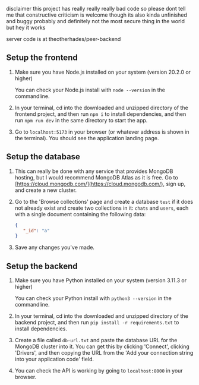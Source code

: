 disclaimer this project has really really really bad code so please dont tell me that constructive criticism is welcome though its also kinda unfinished and buggy probably and definitely not the most secure thing in the world but hey it works

server code is at theotherhades/peer-backend

## Setup the frontend

1. Make sure you have Node.js installed on your system (version 20.2.0 or higher)

   You can check your Node.js install with `node --version` in the commandline.

2. In your terminal, cd into the downloaded and unzipped directory of the frontend project, and then run `npm i` to install dependencies, and then run `npm run dev` in the same directory to start the app.

3. Go to `localhost:5173` in your browser (or whatever address is shown in the terminal). You should see the application landing page.

## Setup the database

1. This can really be done with any service that provides MongoDB hosting, but I would recommend MongoDB Atlas as it is free. Go to [https://cloud.mongodb.com/](https://cloud.mongodb.com/), sign up, and create a new cluster.

3. Go to the 'Browse collections' page and create a database `test` if it does not already exist and create two collections in it: `chats` and `users`, each with a single document containing the following data:
   ```json
   {
      "_id": "a"
   }
   ```

4. Save any changes you've made.

## Setup the backend

1. Make sure you have Python installed on your system (version 3.11.3 or higher)

   You can check your Python install with `python3 --version` in the commandline.

2. In your terminal, cd into the downloaded and unzipped directory of the backend project, and then run `pip install -r requirements.txt` to install dependencies.

3. Create a file called `db-url.txt` and paste the database URL for the MongoDB cluster into it. You can get this by clicking 'Connect', clicking 'Drivers', and then copying the URL from the 'Add your connection string into your application code' field.

4. You can check the API is working by going to `localhost:8000` in your browser.
